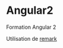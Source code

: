 # Angular2

Formation Angular 2

Utilisation de [remark](https://github.com/gnab/remark/wiki/Formatting#alignment)